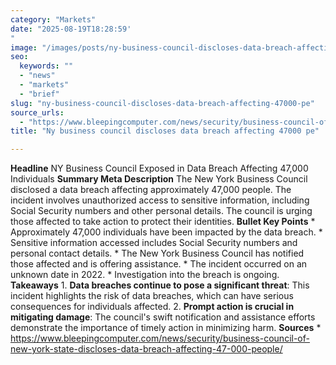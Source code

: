 ```yaml
---
category: "Markets"
date: "2025-08-19T18:28:59'"
image: "/images/posts/ny-business-council-discloses-data-breach-affecting-47000-pe.jpg"
seo:
  keywords: ""
  - "news"
  - "markets"
  - "brief"
slug: "ny-business-council-discloses-data-breach-affecting-47000-pe"
source_urls:
  - "https://www.bleepingcomputer.com/news/security/business-council-of-new-york-state-discloses-data-breach-affecting-47-000-people/"
title: "Ny business council discloses data breach affecting 47000 pe"

---
```


**Headline** NY Business Council Exposed in Data Breach Affecting 47,000 Individuals  **Summary Meta Description** The New York Business Council disclosed a data breach affecting approximately 47,000 people. The incident involves unauthorized access to sensitive information, including Social Security numbers and other personal details. The council is urging those affected to take action to protect their identities.  **Bullet Key Points**  * Approximately 47,000 individuals have been impacted by the data breach. * Sensitive information accessed includes Social Security numbers and personal contact details. * The New York Business Council has notified those affected and is offering assistance. * The incident occurred on an unknown date in 2022. * Investigation into the breach is ongoing.  **Takeaways**  1. **Data breaches continue to pose a significant threat**: This incident highlights the risk of data breaches, which can have serious consequences for individuals affected. 2. **Prompt action is crucial in mitigating damage**: The council's swift notification and assistance efforts demonstrate the importance of timely action in minimizing harm.  **Sources** * https://www.bleepingcomputer.com/news/security/business-council-of-new-york-state-discloses-data-breach-affecting-47-000-people/